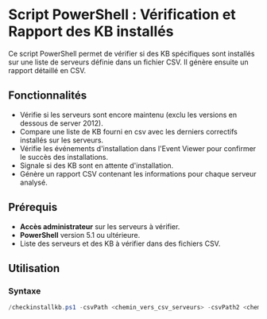# Script PowerShell : Vérification et Rapport des KB installés

Ce script PowerShell permet de vérifier si des KB spécifiques sont installés sur une liste de serveurs définie dans un fichier CSV. Il génère ensuite un rapport détaillé en CSV.

## Fonctionnalités

- Vérifie si les serveurs sont encore maintenu (exclu les versions en dessous de server 2012).
- Compare une liste de KB fourni en csv avec les derniers correctifs installés sur les serveurs.
- Vérifie les événements d'installation dans l'Event Viewer pour confirmer le succès des installations.
- Signale si des KB sont en attente d'installation.
- Génère un rapport CSV contenant les informations pour chaque serveur analysé.

## Prérequis

- **Accès administrateur** sur les serveurs à vérifier.
- **PowerShell** version 5.1 ou ultérieure.
- Liste des serveurs et des KB à vérifier dans des fichiers CSV.

## Utilisation

### Syntaxe

```powershell
/checkinstallkb.ps1 -csvPath <chemin_vers_csv_serveurs> -csvPath2 <chemin_vers_csv_kb>
